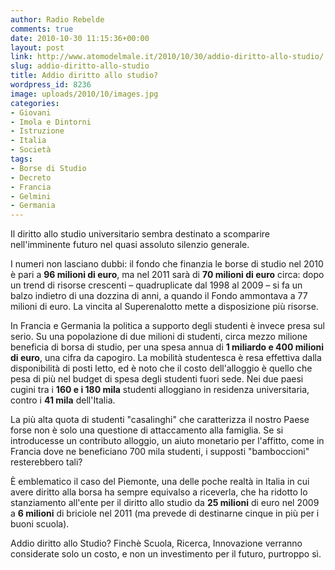 ```yaml
---
author: Radio Rebelde
comments: true
date: 2010-10-30 11:15:36+00:00
layout: post
link: http://www.atomodelmale.it/2010/10/30/addio-diritto-allo-studio/
slug: addio-diritto-allo-studio
title: Addio diritto allo studio?
wordpress_id: 8236
image: uploads/2010/10/images.jpg
categories:
- Giovani
- Imola e Dintorni
- Istruzione
- Italia
- Società
tags:
- Borse di Studio
- Decreto
- Francia
- Gelmini
- Germania
---
```


Il diritto allo studio universitario sembra destinato a scomparire nell'imminente futuro nel quasi assoluto silenzio generale.

I numeri non lasciano dubbi: il fondo che finanzia le borse di studio nel 2010 è pari a **96 milioni di euro**, ma nel 2011 sarà di **70 milioni di euro** circa: dopo un trend di risorse crescenti – quadruplicate dal 1998 al 2009 – si fa un balzo indietro di una dozzina di anni, a quando il Fondo ammontava a 77 milioni di euro. La vincita al Superenalotto mette a disposizione più risorse.

In Francia e Germania la politica a supporto degli studenti è invece presa sul serio. Su una popolazione di due milioni di studenti, circa mezzo milione beneficia di borsa di studio, per una spesa annua di **1 miliardo e 400 milioni di euro**, una cifra da capogiro. La mobilità studentesca è resa effettiva dalla disponibilità di posti letto, ed è noto che il costo dell'alloggio è quello che pesa di più nel budget di spesa degli studenti fuori sede. Nei due paesi cugini tra i **160 e i 180  mila** studenti alloggiano in residenza universitaria, contro i **41 mila** dell'Italia. 

La più alta quota di studenti "casalinghi" che caratterizza il nostro Paese forse non è solo una questione di attaccamento alla famiglia. Se si introducesse un contributo alloggio, un aiuto monetario per l'affitto, come in Francia dove ne beneficiano 700 mila studenti, i supposti "bamboccioni" resterebbero tali?

È emblematico il caso del Piemonte, una delle poche realtà in Italia in cui avere diritto alla borsa ha sempre equivalso a riceverla, che ha ridotto lo stanziamento all'ente per il diritto allo studio da **25 milioni** di euro nel 2009 a **6 milioni** di briciole nel 2011 (ma prevede di destinarne cinque in più per i buoni scuola).

Addio diritto allo Studio? Finchè Scuola, Ricerca, Innovazione verranno considerate solo un costo, e non un investimento per il futuro, purtroppo sì.
